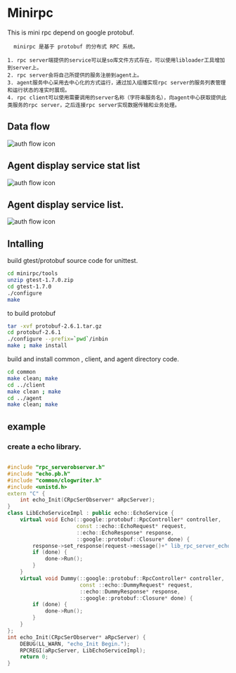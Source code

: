# Minirpc
  This is mini rpc depend on google protobuf.
```
  minirpc 是基于 protobuf 的分布式 RPC 系统。

1. rpc server端提供的service可以是so库文件方式存在，可以使用libloader工具增加到server上。
2. rpc server会将自己所提供的服务注册到agent上。
3. agent服务中心采用去中心化的方式运行，通过加入组播实现rpc server的服务列表管理和运行状态的准实时展现。
4. rpc client可以使用需要调用的server名称（字符串服务名），向agent中心获取提供此类服务的rpc server，之后连接rpc server实现数据传输和业务处理。
```
## Data flow
![auth flow icon](https://github.com/gityf/minirpc/blob/master/minirpc/doc/minirpc-flow.png)
## Agent display service stat list
![auth flow icon](https://github.com/gityf/minirpc/blob/master/minirpc/doc/agent_service_display_page.png)
## Agent display service list.
![auth flow icon](https://github.com/gityf/minirpc/blob/master/minirpc/doc/minirpc-agent.png)
## Intalling
  build gtest/protobuf source code for unittest.
```bash
cd minirpc/tools
unzip gtest-1.7.0.zip
cd gtest-1.7.0
./configure
make
```
  to build protobuf
```bash
tar -xvf protobuf-2.6.1.tar.gz
cd protobuf-2.6.1
./configure --prefix=`pwd`/inbin
make ; make install
```

  build and install common , client, and agent directory code.
```bash
cd common
make clean; make
cd ../client
make clean ; make
cd ../agent
make clean; make
```
## example
### create a echo library.
```c++

#include "rpc_serverobserver.h"
#include "echo.pb.h"
#include "common/clogwriter.h"
#include <unistd.h>
extern "C" {
    int echo_Init(CRpcSerObserver* aRpcServer);
}
class LibEchoServiceImpl : public echo::EchoService {
    virtual void Echo(::google::protobuf::RpcController* controller,
                      const ::echo::EchoRequest* request,
                      ::echo::EchoResponse* response,
                      ::google::protobuf::Closure* done) {
        response->set_response(request->message()+" lib_rpc_server_echo_hello");
        if (done) {
            done->Run();
        }
    }
    virtual void Dummy(::google::protobuf::RpcController* controller,
                       const ::echo::DummyRequest* request,
                       ::echo::DummyResponse* response,
                       ::google::protobuf::Closure* done) {
        if (done) {
            done->Run();
        }
    }
};
int echo_Init(CRpcSerObserver* aRpcServer) {
    DEBUG(LL_WARN, "echo_Init Begin.");
    RPCREGI(aRpcServer, LibEchoServiceImpl);
    return 0;
}

```
